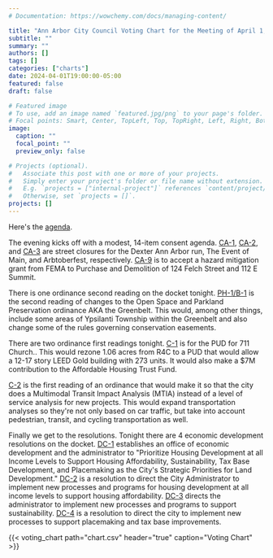 ```yaml
---
# Documentation: https://wowchemy.com/docs/managing-content/

title: "Ann Arbor City Council Voting Chart for the Meeting of April 1, 2024"
subtitle: ""
summary: ""
authors: []
tags: []
categories: ["charts"]
date: 2024-04-01T19:00:00-05:00
featured: false
draft: false

# Featured image
# To use, add an image named `featured.jpg/png` to your page's folder.
# Focal points: Smart, Center, TopLeft, Top, TopRight, Left, Right, BottomLeft, Bottom, BottomRight.
image:
  caption: ""
  focal_point: ""
  preview_only: false

# Projects (optional).
#   Associate this post with one or more of your projects.
#   Simply enter your project's folder or file name without extension.
#   E.g. `projects = ["internal-project"]` references `content/project/deep-learning/index.md`.
#   Otherwise, set `projects = []`.
projects: []
---
```


Here's the [agenda](https://a2gov.legistar.com/MeetingDetail.aspx?ID=1141235&GUID=FDFFDD45-951C-49DA-B04C-A636AC6B08D5&Options=&Search=).

The evening kicks off with a modest, 14-item consent agenda. [CA-1](https://a2gov.legistar.com/LegislationDetail.aspx?ID=6586156&GUID=16899523-B740-4172-A7DF-56DE79526D25&Options=&Search=), [CA-2](https://a2gov.legistar.com/LegislationDetail.aspx?ID=6586158&GUID=2C924C81-C131-49BE-9B9B-D159A18971A0&Options=&Search=), and [CA-3](https://a2gov.legistar.com/LegislationDetail.aspx?ID=6586157&GUID=ECF7EA70-225F-49D7-9A8B-99438F56F721&Options=&Search=) are street closures for the Dexter Ann Arbor run, The Event of Main, and Arbtoberfest, respectively. [CA-9](https://a2gov.legistar.com/LegislationDetail.aspx?ID=6586141&GUID=CBD1636E-807E-487D-969A-C63229577DC9&Options=&Search=) is to accept a hazard mitigation grant from FEMA to Purchase and Demolition of 124 Felch Street and 112 E Summit.

There is one ordinance second reading on the docket tonight. [PH-1/B-1](https://a2gov.legistar.com/LegislationDetail.aspx?ID=6551472&GUID=4D77DEE9-94F7-42DA-B405-3018DC6F9078&Options=&Search=) is the second reading of changes to the Open Space and Parkland Preservation ordinance AKA the Greenbelt. This would, among other things, include some areas of Ypsilanti Township within the Greenbelt and also change some of the rules governing conservation easements.

There are two ordinance first readings tonight. [C-1](https://a2gov.legistar.com/LegislationDetail.aspx?ID=6586150&GUID=9D1DB10E-AFDA-4B4A-B796-F4CA359EFCFF&Options=&Search=) is for the PUD for 711 Church.. This would rezone 1.06 acres from R4C to a PUD that would allow a 12-17 story LEED Gold building with 273 units. It would also make a $7M contribution to the Affordable Housing Trust Fund.

[C-2](https://a2gov.legistar.com/LegislationDetail.aspx?ID=6586223&GUID=BFA362E0-6389-4D99-8E01-574AC5AA1EE6&Options=&Search=) is the first reading of an ordinance that would make it so that the city does a Multimodal Transit Impact Analysis (MTIA) instead of a level of service analysis for new projects. This would expand transportation analyses so they're not only based on car traffic, but take into account pedestrian, transit, and cycling transportation as well.

Finally we get to the resolutions. Tonight there are 4 economic development resolutions on the docket. [DC-1](https://a2gov.legistar.com/LegislationDetail.aspx?ID=6607006&GUID=A0C5AEA8-40A7-4AF9-8652-483B88135830&Options=&Search=) establishes an office of economic development and the administrator to "Prioritize Housing Development at all Income Levels to Support Housing Affordability, Sustainability, Tax Base Development, and Placemaking as the City's Strategic Priorities for Land Development." [DC-2](https://a2gov.legistar.com/LegislationDetail.aspx?ID=6607007&GUID=8848476B-C873-47D5-A029-B87B314B5248&Options=&Search=) is a resolution to direct the City Administrator to implement new processes and programs for housing development at all income levels to support housing affordability. [DC-3](https://a2gov.legistar.com/LegislationDetail.aspx?ID=6607008&GUID=E0B8DE58-F54E-4129-9E1D-0E56903BB2DB&Options=&Search=) directs the administrator to implement new processes and programs to support sustainability. [DC-4](https://a2gov.legistar.com/LegislationDetail.aspx?ID=6607009&GUID=9399494A-53F8-43CB-BA68-A4B311B3947F&Options=&Search=) is a resolution to direct the city to implement new processes to support placemaking and tax base improvements.

{{< voting_chart path="chart.csv" header="true" caption="Voting Chart" >}}
